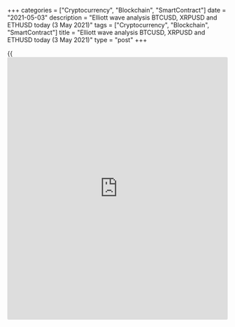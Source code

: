 +++
categories = ["Cryptocurrency", "Blockchain", "SmartContract"]
date = "2021-05-03"
description = "Elliott wave analysis BTCUSD, XRPUSD and ETHUSD today (3 May 2021)"
tags = ["Cryptocurrency", "Blockchain", "SmartContract"]
title = "Elliott wave analysis BTCUSD, XRPUSD and ETHUSD today (3 May 2021)"
type = "post"
+++

{{<iframe id="large-banner" src="https://www.bounty.group/#slide=17.0" width="100%" height="600" scrolling="no" style="border: 0px solid rgb(216, 221, 230); border-radius: 3px;">}}

2021-05-03

2021-05-03

Short-term forecast for BTCUSD, XRPUSD and ETHUSD 03.05.2021Roman Onegin

I welcome my readers!

I have prepared a short-term cryptocurrency forecast based on Elliott
wave analysis of Bitcoin, Ripple, and Ethereum. I offer entry signals to
trade each cryptocurrency.

Cryptocurrency pairs continue rising in impulse sub-waves. Let us study
the situation for each cryptocurrency in more detail.

The article covers the following subjects:

## Elliott wave Bitcoin analysis

In early April, the BTCUSD market has finished forming the bullish
impulse (A). There is likely to be forming the initial part of a large
bearish zigzag, the first sub-wave, unfolding as an impulse 1-2-3-4-5.
There has completed wave 1 as a bearish five-wave impulse. Corrective
wave 2 is currently developing as a double zigzag [W]-[X]-[Y]. In the
near future, the price should be rising in the (C) wave, which is a part
of the [Y] wave, to a level of 60470.00, where wave 2 will be 76.4% of
wave 1. Next, bears could drive the price to a level below the low of
47000.00, marked by impulse 1.

### Trading plan for [BTCUSD][1] today:

Buy 58082.50, TP 60470.00

* * *

## Elliott wave Ripple analysis

The XRPUSD market is forming a long-term bullish impulse composed of
five sub-waves [1]-[2]-[3]-[4]-[5]. The first two parts of this impulse
have completed, they are impulse [1] and correction [2]. There is
unfolding the initial part of the third impulse wave. The market should
be rising in wave 3 of a smaller degree to a level above 1.961. This is
the high where large wave [1] finished.

### Trading plan for [XRPUSD][2] today:

Buy 1.584 TP 1.961

* * *

## Elliott wave Ethereum analysis

The ETHUSD market continues forming the upward impulse wave C. There is
now forming its final impulse wave composed of the sub-waves 1-2-3-4-5.
There has recently completed the triangle corrective wave 4 composed of
the sub-wave [A]-[B]-[C]-[D]-[E]. Next, the price has resumed rising in
impulse wave 5, composed of the sub-waves [1]-[2]-[3]-[4]-[5] of a
smaller degree. In the near future, the market should be rising to a
level of 3255.00. After that, there could start a new bear trend, as it
is outlined in the chart.

### Trading plan for [ETHUSD][3] **** today:

Buy 3027.36, TP 3255.00

* * *

P.S. Did you like my article? Share it in social networks: it will be
the best “thank you" :)

Ask me questions and comment below. I’ll be glad to answer your
questions and give necessary explanations.

 **Useful links:**

  * I recommend trying to trade with a reliable broker [here][4]. The system allows you to trade by yourself or copy successful traders from all across the globe.
  * Use my promo-code BLOG for getting deposit bonus 50% on LiteForex platform. Just enter this code in the appropriate field while [depositing][5] your trading account.
  * Telegram chat for traders: <t.me/liteforexengchat>. We are sharing the signals and trading experience
  * Telegram channel with high-quality analytics, Forex reviews, training articles, and other useful things for traders <t.me/liteforex>



## Price chart of BTCUSD in real time mode

The content of this article reflects the author’s opinion and does not
necessarily reflect the official position of LiteForex. The material
published on this page is provided for informational purposes only and
should not be considered as the provision of investment advice for the
purposes of Directive 2004/39/EC.

Rate this article:

{{value}}

( {{count}} {{title}} )

   1. my.liteforex.com/trading/chart?symbol=BTCUSD
   2. my.liteforex.com/trading/chart?symbol=XRPUSD
   3. my.liteforex.com/trading/chart?symbol=ETHUSD
   4. my.liteforex.com/?category=analysts-opinions&slug=short-term-forecast-for-[BTC](https://www.playgroundfx.com/blog/who-is-the-creator-of-bitcoin/)usd-xrpusd-and-ethusd-03052021&openPopup=%2Fregistration%2Fpopup&utm_source=blog&utm_medium=article&utm_campaign=bonus
   5. my.liteforex.com/deposit/?category=analysts-opinions&slug=short-term-forecast-for-[BTC](https://www.playgroundfx.com/blog/who-is-the-creator-of-bitcoin/)usd-xrpusd-and-ethusd-03052021&promo_code=BLOG&utm_source=blog&utm_medium=article&utm_campaign=bonus
